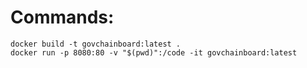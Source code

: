 # Commands:

```
docker build -t govchainboard:latest .
docker run -p 8080:80 -v "$(pwd)":/code -it govchainboard:latest
```